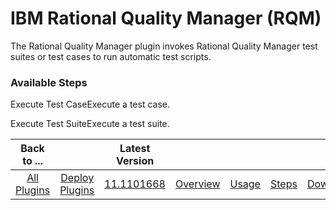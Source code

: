 
# IBM Rational Quality Manager (RQM)

The Rational Quality Manager plugin invokes Rational Quality Manager test suites or test cases to run automatic test scripts.


### Available Steps

Execute Test CaseExecute a test case.

Execute Test SuiteExecute a test suite.



|Back to ...||Latest Version|||||
| :---: | :---: | :---: | :---: | :---: | :---: | :---: |
|[All Plugins](../../index.md)|[Deploy Plugins](../README.md)|[11.1101668](https://raw.githubusercontent.com/UrbanCode/IBM-UCD-PLUGINS/main/files/RationalQualityManager/RQM-11.1101668.zip)|[Overview](overview.md)|[Usage](usage.md)|[Steps](steps.md)|[Downloads](downloads.md)|






